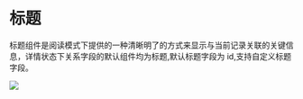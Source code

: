 # 标题

标题组件是阅读模式下提供的一种清晰明了的方式来显示与当前记录关联的关键信息，详情状态下关系字段的默认组件均为标题,默认标题字段为 id,支持自定义标题字段。

![](https://static-docs.nocobase.com/f669435871fe9465680a9200d81d925f.png)